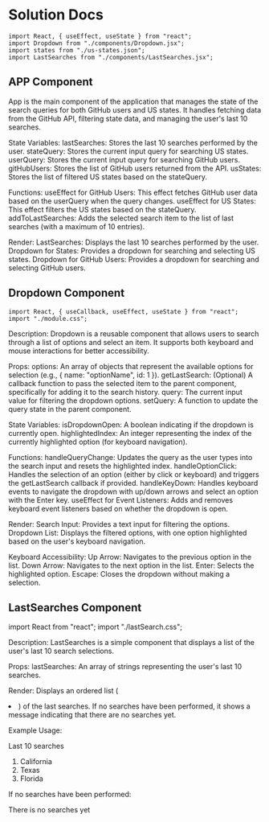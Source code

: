 # Solution Docs

<!-- You can include documentation, additional setup instructions, notes etc. here -->

	import React, { useEffect, useState } from "react";
	import Dropdown from "./components/Dropdown.jsx";
	import states from "./us-states.json";
	import LastSearches from "./components/LastSearches.jsx";

## APP Component <App />
App is the main component of the application that manages the state of the search queries for both GitHub users and US states. It handles fetching data from the GitHub API, filtering state data, and managing the user's last 10 searches.

State Variables:
lastSearches: Stores the last 10 searches performed by the user.
stateQuery: Stores the current input query for searching US states.
userQuery: Stores the current input query for searching GitHub users.
gitHubUsers: Stores the list of GitHub users returned from the API.
usStates: Stores the list of filtered US states based on the stateQuery.

Functions:
useEffect for GitHub Users: This effect fetches GitHub user data based on the userQuery when the query changes.
useEffect for US States: This effect filters the US states based on the stateQuery.
addToLastSearches: Adds the selected search item to the list of last searches (with a maximum of 10 entries).

Render:
LastSearches: Displays the last 10 searches performed by the user.
Dropdown for States: Provides a dropdown for searching and selecting US states.
Dropdown for GitHub Users: Provides a dropdown for searching and selecting GitHub users.

## Dropdown Component

	import React, { useCallback, useEffect, useState } from "react";
	import "./module.css";

Description:
Dropdown is a reusable component that allows users to search through a list of options and select an item. It supports both keyboard and mouse interactions for better accessibility.

Props:
options: An array of objects that represent the available options for selection (e.g., { name: "optionName", id: 1 }).
getLastSearch: (Optional) A callback function to pass the selected item to the parent component, specifically for adding it to the search history.
query: The current input value for filtering the dropdown options.
setQuery: A function to update the query state in the parent component.

State Variables:
isDropdownOpen: A boolean indicating if the dropdown is currently open.
highlightedIndex: An integer representing the index of the currently highlighted option (for keyboard navigation).

Functions:
handleQueryChange: Updates the query as the user types into the search input and resets the highlighted index.
handleOptionClick: Handles the selection of an option (either by click or keyboard) and triggers the getLastSearch callback if provided.
handleKeyDown: Handles keyboard events to navigate the dropdown with up/down arrows and select an option with the Enter key.
useEffect for Event Listeners: Adds and removes keyboard event listeners based on whether the dropdown is open.

Render:
Search Input: Provides a text input for filtering the options.
Dropdown List: Displays the filtered options, with one option highlighted based on the user's keyboard navigation.

<Dropdown
  options={usStates}
  query={stateQuery}
  setQuery={setStateQuery}
  getLastSearch={addToLastSearches}
/>

Keyboard Accessibility:
Up Arrow: Navigates to the previous option in the list.
Down Arrow: Navigates to the next option in the list.
Enter: Selects the highlighted option.
Escape: Closes the dropdown without making a selection.

## LastSearches Component

import React from "react";
import "./lastSearch.css"; 

Description:
LastSearches is a simple component that displays a list of the user's last 10 search selections.

Props:
lastSearches: An array of strings representing the user's last 10 searches.

Render:
Displays an ordered list (<li>) of the last searches.
If no searches have been performed, it shows a message indicating that there are no searches yet.

Example Usage:

Last 10 searches
1. California
2. Texas
3. Florida

If no searches have been performed:

There is no searches yet

